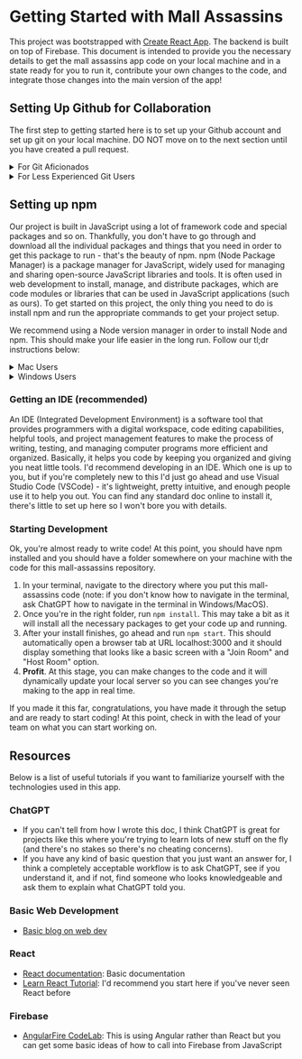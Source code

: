 # Getting Started with Mall Assassins

This project was bootstrapped with [Create React App](https://github.com/facebook/create-react-app). The backend is built on top of Firebase. This document is intended to provide you the necessary details to get the mall assassins app code on your local machine and in a state ready for you to run it, contribute your own changes to the code, and integrate those changes into the main version of the app!

## Setting Up Github for Collaboration

The first step to getting started here is to set up your Github account and set up git on your local machine. DO NOT move on to the next section until you have created a pull request.

<details>
  <summary>For Git Aficionados</summary>
  
If you are already familiar with Github and git workflows and are ready to get going, go ahead and fork this repository and then git clone the fork onto your local machine. Make some basic change to this README.md file and submit a pull request (PR) against the main branch of this current repository to prove that you know how these things work. Your PR will get rejected, and once it does, go ahead and move on to the section on setting up npm.
</details>

<details>
  <summary>For Less Experienced Git Users</summary>
First, try to get a general overview of what git and Github are - ask the person next to you what they are and why they're useful. Make sure you understand the following terms in particular:
- git clone
- git pull
- git branch
- git add
- git commit
- fork
- pull request
- merge conflict

Once you feel like you have a decent grasp of these ideas, go ahead and move on to the [github-setup.md](/github-setup.md) file to actually do the setup.
</details>


## Setting up npm 

Our project is built in JavaScript using a lot of framework code and special packages and so on. Thankfully, you don't have to go through and download all the individual packages and things that you need in order to get this package to run - that's the beauty of npm. npm (Node Package Manager) is a package manager for JavaScript, widely used for managing and sharing open-source JavaScript libraries and tools. It is often used in web development to install, manage, and distribute packages, which are code modules or libraries that can be used in JavaScript applications (such as ours). To get started on this project, the only thing you need to do is install npm and run the appropriate commands to get your project setup.

We recommend using a Node version manager in order to install Node and npm. This should make your life easier in the long run. Follow our tl;dr instructions below:

<details>
  <summary>Mac Users</summary>

  
1. **Open Terminal**

- Open the Terminal app on your macOS. You can find it in the "Utilities" folder within the "Applications" folder or by searching for "Terminal" using Spotlight.

2. **Install NVM with Curl**

- In the Terminal, run the following `curl` command to download and install NVM:

   ```bash
   curl -o- https://raw.githubusercontent.com/nvm-sh/nvm/v0.39.1/install.sh | bash
   ```

   This command will download the NVM installation script from the official NVM repository and execute it.

- Follow the on-screen instructions in the Terminal to complete the NVM installation.

3. **Verify NVM Installation**

- After the installation is complete, you can verify that NVM was installed successfully by checking the NVM version. Run:

   ```bash
   nvm --version
   ```

   This should display the version of NVM that you installed.

4. **Install Node.js and npm**

- Now that NVM is installed, you can use it to install Node.js and npm. For example, to install the latest LTS (Long-Term Support) version of Node.js, run:

   ```bash
   nvm install --lts
   ```

   This command will download and install the latest LTS version of Node.js. NVM allows you to install multiple Node.js versions, and you can switch between them as needed.

5. **Verify Node.js and npm Installation**

- To verify that Node.js and npm have been installed, you can check their versions. Run:

   ```bash
   node --version
   ```

   This command will display the version of Node.js. If it gives you something that looks like a version number, it's probably fine.

   To check the version of npm, run:

   ```bash
   npm --version
   ```

   This command will display the version of npm. If it gives you something that looks like a version number, it's probably fine.

That's it! You've successfully installed NVM, Node.js, and npm on your macOS using the Terminal and `curl`. You can now use Node.js and npm for your development projects.

** Disclaimer: I had ChatGPT write these steps, I didn't test any of them so if they don't work then yell at me and I'll fix them. 
</details>

<details>
  <summary>Windows Users</summary>


  
1. **Open PowerShell**:

   Search for "PowerShell" in the Windows Start menu and open it.

2. **Download and Run the NVM Setup Script**:

   In the PowerShell window, run the following command to download and execute the NVM setup script using `curl`:

   ```powershell
   iex ((New-Object System.Net.WebClient).DownloadString('https://raw.githubusercontent.com/coreybutler/nvm/v1.1.7/nvm.ps1'))
   ```

   This command downloads the NVM setup script and executes it.

3. **Follow the Installation Wizard**:

   The NVM for Windows Setup wizard will appear. Follow the on-screen instructions to complete the installation. This typically involves agreeing to the license terms, choosing an installation directory, and confirming the installation.

4. **Finish the Installation**:

   After the installation is complete, you will see a confirmation screen. Click "Finish" to exit the installer.

5. **Open a New PowerShell Window**:

   To start using NVM, you need to open a new PowerShell window. You can do this by searching for "PowerShell" in the Windows Start menu and opening the application.

6. **Verify NVM Installation**:

   In the new PowerShell window, you can verify that NVM is installed by running the following command:

   ```powershell
   nvm version
   ```

   This should display the version of NVM that you installed.

7. **Install Node.js**:

   To install a specific version of Node.js, you can use NVM. For example, to install the latest LTS (Long-Term Support) version of Node.js, run:

   ```powershell
   nvm install --lts
   ```

   This command will download and install the latest LTS version of Node.js.

8. **Switch Between Node.js Versions**:

   You can use NVM to switch between different versions of Node.js. For example, if you want to switch to the LTS version you just installed, run:

   ```powershell
   nvm use --lts
   ```

   This sets the LTS version as the active Node.js version.

Now you have NVM for Windows installed, and you can easily manage different versions of Node.js on your machine using PowerShell. You can use the same steps to install additional versions of Node.js or switch between them as needed for your development projects.

** Disclaimer: I had ChatGPT write these steps, I didn't test any of them so if they don't work then yell at me and I'll fix them. 

</details>

### Getting an IDE (recommended)

An IDE (Integrated Development Environment) is a software tool that provides programmers with a digital workspace, code editing capabilities, helpful tools, and project management features to make the process of writing, testing, and managing computer programs more efficient and organized. Basically, it helps you code by keeping you organized and giving you neat little tools. I'd recommend developing in an IDE. Which one is  up to you, but if you're completely new to this I'd just go ahead and use Visual Studio Code (VSCode) - it's lightweight, pretty intuitive, and enough people use it to help you out. You can find any standard doc online to install it, there's little to set up here so I won't bore you with details.

### Starting Development

Ok, you're almost ready to write code! At this point, you should have npm installed and you should have a folder somewhere on your machine with the code for this mall-assassins repository. 
1. In your terminal, navigate to the directory where you put this mall-assassins code (note: if you don't know how to navigate in the terminal, ask ChatGPT how to navigate in the terminal in Windows/MacOS).
2. Once you're in the right folder, run ```npm install```. This may take a bit as it will install all the necessary packages to get your code up and running. 
3. After your install finishes, go ahead and run ```npm start```. This should automatically open a browser tab at URL localhost:3000 and it should display something that looks like a basic screen with a "Join Room" and "Host Room" option.
4. **Profit**. At this stage, you can make changes to the code and it will dynamically update your local server so you can see changes you're making to the app in real time. 

If you made it this far, congratulations, you have made it through the setup and are ready to start coding! At this point, check in with the lead of your team on what you can start working on.

## Resources

Below is a list of useful tutorials if you want to familiarize yourself with the technologies used in this app. 

### ChatGPT
- If you can't tell from how I wrote this doc, I think ChatGPT is great for projects like this where you're trying to learn lots of new stuff on the fly (and there's no stakes so there's no cheating concerns).
- If you have any kind of basic question that you just want an answer for, I think a completely acceptable workflow is to ask ChatGPT, see if you understand it, and if not, find someone who looks knowledgeable and ask them to explain what ChatGPT told you. 

### Basic Web Development
- [Basic blog on web dev]([url](https://www.freecodecamp.org/news/html-css-and-javascript-explained-for-beginners/))

### React
- [React documentation](https://reactjs.org/): Basic documentation
- [Learn React Tutorial](https://react.dev/learn): I'd recommend you start here if you've never seen React before

### Firebase
- [AngularFire CodeLab]([url](https://firebase.google.com/codelabs/firebase-web#0)): This is using Angular rather than React but you can get some basic ideas of how to call into Firebase from JavaScript

